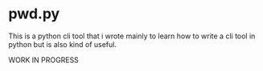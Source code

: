 # pwd.py
This is a python cli tool that i wrote mainly to learn how to write a cli tool in python but is also kind of useful.

WORK IN PROGRESS

